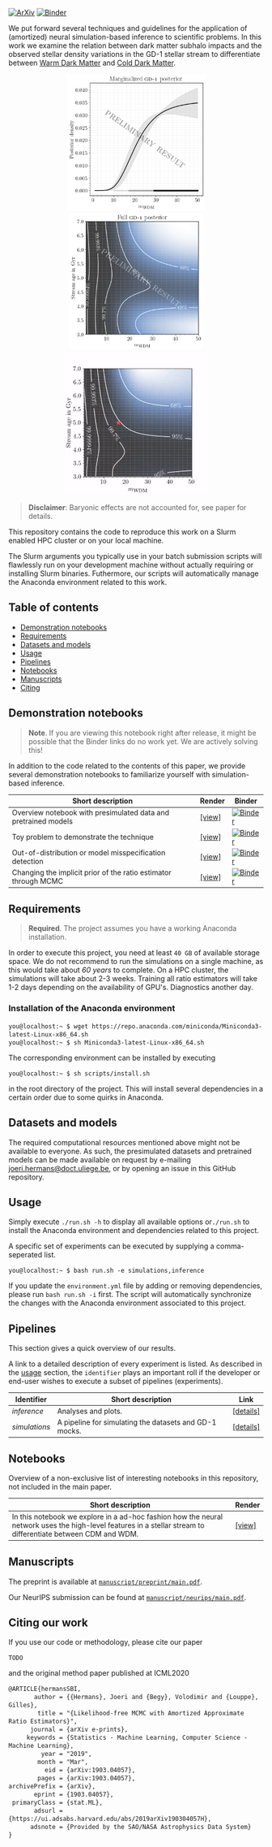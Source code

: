[![ArXiv](http://img.shields.io/badge/phys.CO-arXiv%3A2020.2011-14923.svg)](https://arxiv.org/abs/2011.14923)
[![Binder](https://mybinder.org/badge_logo.svg)](https://mybinder.org/v2/gh/JoeriHermans/constraining-dark-matter-with-stellar-streams-and-ml/master?filepath=notebooks%2F01_overview.ipynb)

We put forward several techniques and guidelines for the application of (amortized) neural simulation-based
inference to scientific problems.
In this work we examine the relation between dark matter subhalo impacts and
the observed stellar density variations in the GD-1 stellar stream to differentiate between [Warm Dark Matter](https://en.wikipedia.org/wiki/Warm_dark_matter) and [Cold Dark Matter](https://en.wikipedia.org/wiki/Cold_dark_matter).

<p align="center">
  <img height=270 alt="WDM 1D posterior GD-1" src="https://github.com/JoeriHermans/constraining-dark-matter-with-stellar-streams-and-ml/blob/master/.github/posterior-gd1-1d.png?raw=true">
  <img height=270 alt="WDM 2D posterior GD-1" src="https://github.com/JoeriHermans/constraining-dark-matter-with-stellar-streams-and-ml/blob/master/.github/posterior-gd1-2d.png?raw=true">
  <img height=282 alt="Posteriors" src="https://github.com/JoeriHermans/constraining-dark-matter-with-stellar-streams-and-ml/blob/master/.github/posteriors.gif?raw=true">
</p>

> **Disclaimer**: Baryonic effects are not accounted for, see paper for details.

This repository contains the code to reproduce this work on a Slurm enabled HPC cluster or on your local machine.

The Slurm arguments you typically use in your batch submission scripts will flawlessly run on your development machine without actually requiring or installing Slurm binaries. Futhermore, our scripts will automatically manage the Anaconda environment related to this work.

## Table of contents

- [Demonstration notebooks](#demonstration-notebooks)
- [Requirements](#requirements)
- [Datasets and models](#datasets-and-models)
- [Usage](#usage)
- [Pipelines](#pipelines)
- [Notebooks](#notebooks)
- [Manuscripts](#manuscripts)
- [Citing](#citing-our-work)

## Demonstration notebooks

> **Note**. If you are viewing this notebook right after release, it might be possible that the Binder links do no work yet. We are actively solving this!

In addition to the code related to the contents of this paper, we provide several demonstration notebooks
to familiarize yourself with simulation-based inference.

| Short description | Render  | Binder |
| ----------------- | ----- | ------ |
| Overview notebook with presimulated data and pretrained models | [[view]](notebooks/01_overview.ipynb) | [![Binder](https://mybinder.org/badge_logo.svg)](https://mybinder.org/v2/gh/JoeriHermans/constraining-dark-matter-with-stellar-streams-and-ml/master?filepath=notebooks%2F01_overview.ipynb)     |
| Toy problem to demonstrate the technique | [[view]](notebooks/02_toy.ipynb) | [![Binder](https://mybinder.org/badge_logo.svg)](https://mybinder.org/v2/gh/JoeriHermans/constraining-dark-matter-with-stellar-streams-and-ml/master?filepath=notebooks%2F02_toy.ipynb)     |
| Out-of-distribution or model misspecification detection | [[view]](notebooks/03_out_of_distribution.ipynb) | [![Binder](https://mybinder.org/badge_logo.svg)](https://mybinder.org/v2/gh/JoeriHermans/constraining-dark-matter-with-stellar-streams-and-ml/master?filepath=notebooks%2F03_out_of_distribution.ipynb)     |
| Changing the implicit prior of the ratio estimator through MCMC | [[view]](notebooks/04_prior.ipynb) | [![Binder](https://mybinder.org/badge_logo.svg)](https://mybinder.org/v2/gh/JoeriHermans/constraining-dark-matter-with-stellar-streams-and-ml/master?filepath=notebooks%2F04_prior.ipynb)     |

## Requirements

> **Required**. The project assumes you have a working Anaconda installation.

In order to execute this project, you need at least `40 GB` of available storage space. We do not recommend to run the simulations on a single machine, as this would take about *60 years* to complete. On a HPC cluster, the simulations will take about 2-3 weeks. Training all ratio estimators will take 1-2 days depending on the availability of GPU's. Diagnostics another day.

### Installation of the Anaconda environment

```console
you@localhost:~ $ wget https://repo.anaconda.com/miniconda/Miniconda3-latest-Linux-x86_64.sh
you@localhost:~ $ sh Miniconda3-latest-Linux-x86_64.sh
```

The corresponding environment can be installed by executing

```console
you@localhost:~ $ sh scripts/install.sh
```

in the root directory of the project. This will install several dependencies in a certain order due to some quirks in Anaconda.

## Datasets and models

The required computational resources mentioned above might not be available to everyone.
As such, the presimulated datasets and pretrained models can be made available on request by e-mailing
[joeri.hermans@doct.uliege.be](mailto:joeri.hermans@doct.uliege.be), or by opening an issue in this GitHub repository.

## Usage

Simply execute `./run.sh -h` to display all available options or`./run.sh` to install the Anaconda environment and dependencies related to this project.

A specific set of experiments can be executed by supplying a comma-seperated list.
```console
you@localhost:~ $ bash run.sh -e simulations,inference
```

If you update the `environment.yml` file by adding or removing dependencies, please run `bash run.sh -i` first. The script will automatically synchronize the changes with the Anaconda environment associated to this project.

## Pipelines

This section gives a quick overview of our results.

A link to a detailed description of every experiment is listed. As described in the [usage](#usage) section, the `identifier` plays an important roll if the developer or end-user wishes to execute a subset of pipelines (experiments).

| Identifier     | Short description                                           | Link                                                      |
| -------------- | ----------------------------------------------------------- | --------------------------------------------------------- |
| *inference*    | Analyses and plots.                                    | [[details]](experiments/experiment-inference/pipeline.sh)             |
| *simulations*  | A pipeline for simulating the datasets and GD-1 mocks.      | [[details]](experiments/experiment-simulations/pipeline.sh)           |


## Notebooks

Overview of a non-exclusive list of interesting notebooks in this repository, not included in the main paper.

| Short description | Render  |
| ----------------- | ----- |
| In this notebook we explore in a ad-hoc fashion how the neural network uses the high-level features in a stellar stream to differentiate between CDM and WDM. | [[view]](experiments/experiment-inference/edge-case.ipynb) |


## Manuscripts

The preprint is available at [`manuscript/preprint/main.pdf`](manuscript/preprint/main.pdf).

Our NeurIPS submission can be found at [`manuscript/neurips/main.pdf`](manuscript/neurips/main.pdf).

## Citing our work

If you use our code or methodology, please cite our paper
```
TODO
```
and the original method paper published at ICML2020
```
@ARTICLE{hermansSBI,
       author = {{Hermans}, Joeri and {Begy}, Volodimir and {Louppe}, Gilles},
        title = "{Likelihood-free MCMC with Amortized Approximate Ratio Estimators}",
      journal = {arXiv e-prints},
     keywords = {Statistics - Machine Learning, Computer Science - Machine Learning},
         year = "2019",
        month = "Mar",
          eid = {arXiv:1903.04057},
        pages = {arXiv:1903.04057},
archivePrefix = {arXiv},
       eprint = {1903.04057},
 primaryClass = {stat.ML},
       adsurl = {https://ui.adsabs.harvard.edu/abs/2019arXiv190304057H},
      adsnote = {Provided by the SAO/NASA Astrophysics Data System}
}
```
